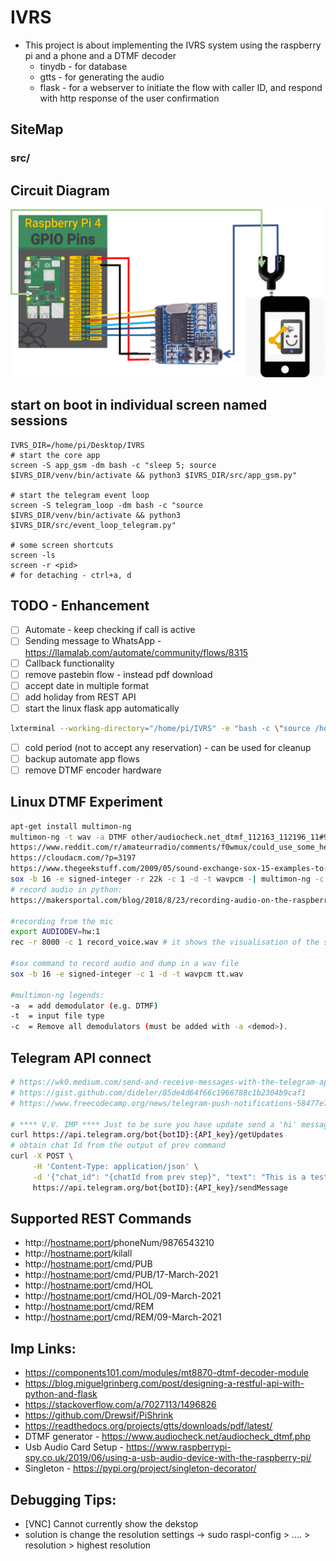 # IVRS
* This project is about implementing the IVRS system using the raspberry pi and a phone and a DTMF decoder
  * tinydb -  for database
  * gtts - for generating the audio
  * flask - for a webserver to initiate the flow with caller ID, and respond with http response of the user confirmation 

##  SiteMap
###  src/

## Circuit Diagram
![Circuit Diagram](other/images/IVRS.png)

## start on boot in individual screen named sessions 
```
IVRS_DIR=/home/pi/Desktop/IVRS
# start the core app
screen -S app_gsm -dm bash -c "sleep 5; source $IVRS_DIR/venv/bin/activate && python3 $IVRS_DIR/src/app_gsm.py"

# start the telegram event loop
screen -S telegram_loop -dm bash -c "source $IVRS_DIR/venv/bin/activate && python3 $IVRS_DIR/src/event_loop_telegram.py"

# some screen shortcuts
screen -ls
screen -r <pid>
# for detaching - ctrl+a, d
```


## TODO - Enhancement
- [ ] Automate - keep checking if call is active
- [ ] Sending message to WhatsApp - https://llamalab.com/automate/community/flows/8315
- [ ] Callback functionality
- [ ] remove pastebin flow - instead pdf download
- [ ] accept date in multiple format
- [ ] add holiday from REST API
- [ ] start the linux flask app automatically 
```bash
lxterminal --working-directory="/home/pi/IVRS" -e "bash -c \"source /home/pi/IVRS/venv/bin/activate;python src/app.py \""
```
- [ ] cold period (not to accept any reservation) - can be used for cleanup
- [ ] backup automate app flows
- [ ] remove DTMF encoder hardware

## Linux DTMF Experiment
```bash
apt-get install multimon-ng
multimon-ng -t wav -a DTMF other/audiocheck.net_dtmf_112163_112196_11#9632_##9696.wav 
https://www.reddit.com/r/amateurradio/comments/f0wmux/could_use_some_help_with_multimonng_for_decoding/
https://cloudacm.com/?p=3197
https://www.thegeekstuff.com/2009/05/sound-exchange-sox-15-examples-to-manipulate-audio-files/
sox -b 16 -e signed-integer -r 22k -c 1 -d -t wavpcm -| multimon-ng -c -a dtmf -
# record audio in python:
https://makersportal.com/blog/2018/8/23/recording-audio-on-the-raspberry-pi-with-python-and-a-usb-microphone

#recording from the mic
export AUDIODEV=hw:1
rec -r 8000 -c 1 record_voice.wav # it shows the visualisation of the sound wave

#sox command to record audio and dump in a wav file
sox -b 16 -e signed-integer -c 1 -d -t wavpcm tt.wav

#multimon-ng legends:
-a  = add demodulator (e.g. DTMF)
-t  = input file type
-c  = Remove all demodulators (must be added with -a <demod>).
```

## Telegram API connect
```bash
# https://wk0.medium.com/send-and-receive-messages-with-the-telegram-api-17de9102ab78#:~:text=You%20can%20find%20it%20here,bot%20and%20an%20API%20token.
# https://gist.github.com/dideler/85de4d64f66c1966788c1b2304b9caf1
# https://www.freecodecamp.org/news/telegram-push-notifications-58477e71b2c2/

# **** V.V. IMP **** Just to be sure you have update send a 'hi' message first
curl https://api.telegram.org/bot{botID}:{API_key}/getUpdates
# obtain chat Id from the output of prev command
curl -X POST \
     -H 'Content-Type: application/json' \
     -d '{"chat_id": "{chatId from prev step}", "text": "This is a test from curl", "disable_notification": true}' \
     https://api.telegram.org/bot{botID}:{API_key}/sendMessage
```
## Supported REST Commands
* http://<hostname:port>/phoneNum/9876543210
* http://<hostname:port>/kilall
* http://<hostname:port>/cmd/PUB
* http://<hostname:port>/cmd/PUB/17-March-2021
* http://<hostname:port>/cmd/HOL
* http://<hostname:port>/cmd/HOL/09-March-2021
* http://<hostname:port>/cmd/REM
* http://<hostname:port>/cmd/REM/09-March-2021

## Imp Links:
* https://components101.com/modules/mt8870-dtmf-decoder-module
* https://blog.miguelgrinberg.com/post/designing-a-restful-api-with-python-and-flask
* https://stackoverflow.com/a/7027113/1496826
* https://github.com/Drewsif/PiShrink
* https://readthedocs.org/projects/gtts/downloads/pdf/latest/
* DTMF generator - https://www.audiocheck.net/audiocheck_dtmf.php
* Usb Audio Card Setup - https://www.raspberrypi-spy.co.uk/2019/06/using-a-usb-audio-device-with-the-raspberry-pi/
* Singleton - https://pypi.org/project/singleton-decorator/

## Debugging Tips:

* [VNC] Cannot currently show the dekstop
* solution is change the resolution settings -> sudo raspi-config > .... > resolution > highest resolution


